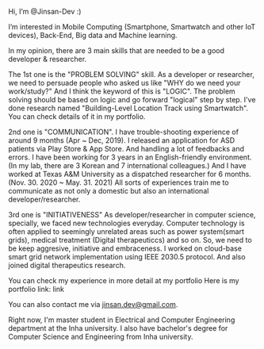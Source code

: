 Hi, I’m @Jinsan-Dev :)

I’m interested in Mobile Computing (Smartphone, Smartwatch and other IoT devices), Back-End, Big data and Machine learning.

In my opinion, there are 3 main skills that are needed to be a good developer & researcher.

The 1st one is the "PROBLEM SOLVING" skill.
As a developer or researcher, we need to persuade people who asked us like "WHY do we need your work/study?"
And I think the keyword of this is "LOGIC". The problem solving should be based on logic and go forward "logical" step by step.
I've done research named "Building-Level Location Track using Smartwatch". You can check details of it in my portfolio.

2nd one is "COMMUNICATION".
I have trouble-shooting experience of around 9 months (Apr ~ Dec, 2019). I released an application for ASD patients via Play Store & App Store. And handling a lot of feedbacks and errors.
I have been working for 3 years in an English-friendly environment. (In my lab, there are 3 Korean and 7 international colleagues.)
And I have worked at Texas A&M University as a dispatched researcher for 6 months. (Nov. 30. 2020 ~ May. 31. 2021)
All sorts of experiences train me to communicate as not only a domestic but also an international developer/researcher.

3rd one is "INITIATIVENESS"
As developer/researcher in computer science, specially, we faced new technologies everyday. Computer technology is often applied to seemingly unrelated areas such as power system(smart grids), medical treatment (Digital therapeuticcs) and so on. So, we need to be keep aggresive, initiative and embraceness.
I worked on cloud-base smart grid network implementation using IEEE 2030.5 protocol. And also joined digital therapeutics research.

You can check my experience in more detail at my portfolio
Here is my portfolio link: link

You can also contact me via jinsan.dev@gmail.com.

Right now, I'm master student in Electrical and Computer Engineering department at the Inha university.
I also have bachelor's degree for Computer Science and Engineering from Inha university.
